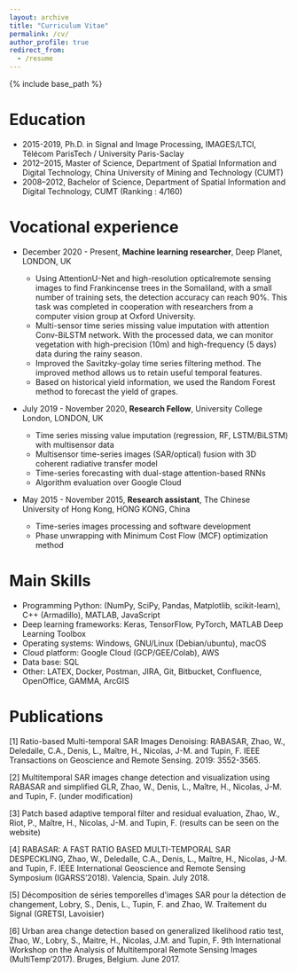 ```yaml
---
layout: archive
title: "Curriculum Vitae"
permalink: /cv/
author_profile: true
redirect_from:
  - /resume
---
```


{% include base_path %}

Education
======

*  2015-2019, Ph.D. in Signal and Image Processing, IMAGES/LTCI, Télécom ParisTech / University Paris-Saclay
*  2012–2015, Master of Science, Department of Spatial Information and Digital Technology, China University of Mining
and Technology (CUMT)
*  2008–2012, Bachelor of Science, Department of Spatial Information and Digital Technology, CUMT (Ranking : 4/160)



Vocational experience
======
* December 2020 - Present, **Machine learning researcher**, Deep Planet, LONDON, UK 
    * Using AttentionU-Net and high-resolution opticalremote sensing images to find Frankincense trees in
    the Somaliland, with a small number of training sets, the detection accuracy can reach 90%. This task
    was completed in cooperation with researchers from a computer vision group at Oxford University.
    * Multi-sensor time series missing value imputation with attention Conv-BiLSTM network. With the processed data, we can monitor vegetation with high-precision (10m) and high-frequency (5 days) data
    during the rainy season.
    * Improved the Savitzky-golay time series filtering method. The improved method allows us to retain
    useful temporal features.
    * Based on historical yield information, we used the Random Forest method to forecast the yield of
    grapes.

* July 2019 - November 2020, **Research Fellow**, University College London, LONDON, UK
    * Time series missing value imputation (regression, RF, LSTM/BiLSTM) with multisensor data
    * Multisensor time-series images (SAR/optical) fusion with 3D coherent radiative transfer model
    * Time-series forecasting with dual-stage attention-based RNNs
    * Algorithm evaluation over Google Cloud

* May 2015 - November 2015, **Research assistant**, The Chinese University of Hong Kong, HONG KONG, China
    * Time-series images processing and software development
    * Phase unwrapping with Minimum Cost Flow (MCF) optimization method

Main Skills
======
*  Programming Python: (NumPy, SciPy, Pandas, Matplotlib, scikit-learn), C++ (Armadillo), MATLAB, JavaScript
*  Deep learning frameworks: Keras, TensorFlow, PyTorch, MATLAB Deep Learning Toolbox
*  Operating systems: Windows, GNU/Linux (Debian/ubuntu), macOS
*  Cloud platform: Google Cloud (GCP/GEE/Colab), AWS
*  Data base: SQL
*  Other: LATEX, Docker, Postman, JIRA, Git, Bitbucket, Confluence, OpenOffice, GAMMA, ArcGIS


Publications
======
[1] Ratio-based Multi-temporal SAR Images Denoising: RABASAR, Zhao, W., Deledalle, C.A., Denis, L., Maître, H., Nicolas, J-M. and Tupin, F. IEEE Transactions on Geoscience and Remote Sensing. 2019: 3552-3565.

[2] Multitemporal SAR images change detection and visualization using RABASAR and simplified GLR, Zhao, W., Denis, L., Maître, H., Nicolas, J-M. and Tupin, F. (under modification)

[3] Patch based adaptive temporal filter and residual evaluation, Zhao, W., Riot, P., Maître, H., Nicolas, J-M. and Tupin, F. (results can be seen on the website)

[4] RABASAR: A FAST RATIO BASED MULTI-TEMPORAL SAR DESPECKLING, Zhao, W., Deledalle, C.A., Denis, L., Maître, H., Nicolas, J-M. and Tupin, F. IEEE International Geoscience and Remote Sensing Symposium (IGARSS’2018). Valencia, Spain. July 2018.

[5] Décomposition de séries temporelles d’images SAR pour la détection de changement, Lobry, S., Denis, L., Tupin, F. and Zhao, W. Traitement du Signal (GRETSI, Lavoisier)

[6] Urban area change detection based on generalized likelihood ratio test, Zhao, W., Lobry, S., Maitre, H., Nicolas, J.M. and Tupin, F. 9th International Workshop on the Analysis of Multitemporal Remote Sensing Images (MultiTemp’2017). Bruges, Belgium. June 2017.

<!---
Publications
======
  <ul>{% for post in site.publications %}
    {% include archive-single-cv.html %}
  {% endfor %}</ul>
  
Talks
======
  <ul>{% for post in site.talks %}
    {% include archive-single-talk-cv.html %}
  {% endfor %}</ul>
  
Teaching
======
  <ul>{% for post in site.teaching %}
    {% include archive-single-cv.html %}
  {% endfor %}</ul>
  
Service and leadership
======
* Currently signed in to 43 different slack teams
-->
